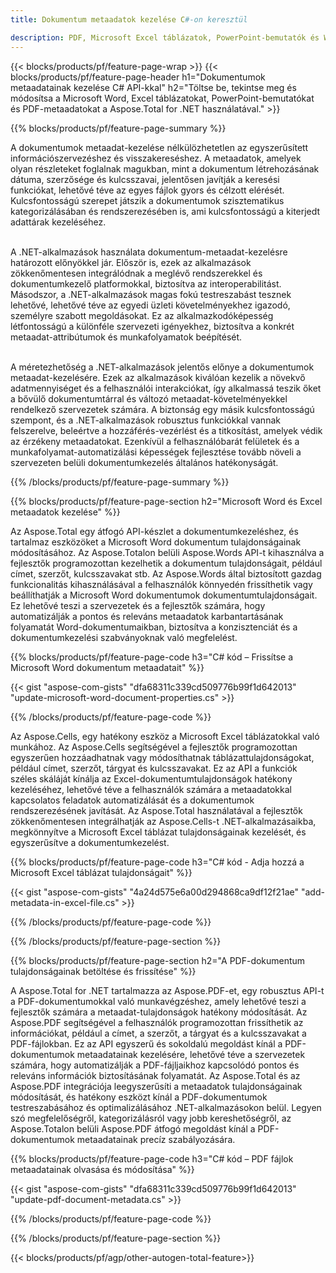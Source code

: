 ```yaml
---
title: Dokumentum metaadatok kezelése C#-on keresztül 

description: PDF, Microsoft Excel táblázatok, PowerPoint-bemutatók és Word-dokumentumok metaadatainak megtekintése és frissítése a C#-alkalmazáson keresztül.
---
```


{{< blocks/products/pf/feature-page-wrap >}}
{{< blocks/products/pf/feature-page-header h1="Dokumentumok metaadatainak kezelése C# API-kkal" h2="Töltse be, tekintse meg és módosítsa a Microsoft Word, Excel táblázatokat, PowerPoint-bemutatókat és PDF-metaadatokat a Aspose.Total for .NET használatával." >}}

{{% blocks/products/pf/feature-page-summary %}}

A dokumentumok metaadat-kezelése nélkülözhetetlen az egyszerűsített információszervezéshez és visszakereséshez. A metaadatok, amelyek olyan részleteket foglalnak magukban, mint a dokumentum létrehozásának dátuma, szerzősége és kulcsszavai, jelentősen javítják a keresési funkciókat, lehetővé téve az egyes fájlok gyors és célzott elérését. Kulcsfontosságú szerepet játszik a dokumentumok szisztematikus kategorizálásában és rendszerezésében is, ami kulcsfontosságú a kiterjedt adattárak kezeléséhez. <br /><br />

A .NET-alkalmazások használata dokumentum-metaadat-kezelésre határozott előnyökkel jár. Először is, ezek az alkalmazások zökkenőmentesen integrálódnak a meglévő rendszerekkel és dokumentumkezelő platformokkal, biztosítva az interoperabilitást. Másodszor, a .NET-alkalmazások magas fokú testreszabást tesznek lehetővé, lehetővé téve az egyedi üzleti követelményekhez igazodó, személyre szabott megoldásokat. Ez az alkalmazkodóképesség létfontosságú a különféle szervezeti igényekhez, biztosítva a konkrét metaadat-attribútumok és munkafolyamatok beépítését.<br /><br />

A méretezhetőség a .NET-alkalmazások jelentős előnye a dokumentumok metaadat-kezelésére. Ezek az alkalmazások kiválóan kezelik a növekvő adatmennyiséget és a felhasználói interakciókat, így alkalmassá teszik őket a bővülő dokumentumtárral és változó metaadat-követelményekkel rendelkező szervezetek számára. A biztonság egy másik kulcsfontosságú szempont, és a .NET-alkalmazások robusztus funkciókkal vannak felszerelve, beleértve a hozzáférés-vezérlést és a titkosítást, amelyek védik az érzékeny metaadatokat. Ezenkívül a felhasználóbarát felületek és a munkafolyamat-automatizálási képességek fejlesztése tovább növeli a szervezeten belüli dokumentumkezelés általános hatékonyságát.

{{% /blocks/products/pf/feature-page-summary  %}}


{{% blocks/products/pf/feature-page-section  h2="Microsoft Word és Excel metaadatok kezelése" %}}

Az Aspose.Total egy átfogó API-készlet a dokumentumkezeléshez, és tartalmaz eszközöket a Microsoft Word dokumentum tulajdonságainak módosításához. Az Aspose.Totalon belüli Aspose.Words API-t kihasználva a fejlesztők programozottan kezelhetik a dokumentum tulajdonságait, például címet, szerzőt, kulcsszavakat stb. Az Aspose.Words által biztosított gazdag funkcionalitás kihasználásával a felhasználók könnyedén frissíthetik vagy beállíthatják a Microsoft Word dokumentumok dokumentumtulajdonságait. Ez lehetővé teszi a szervezetek és a fejlesztők számára, hogy automatizálják a pontos és releváns metaadatok karbantartásának folyamatát Word-dokumentumaikban, biztosítva a konzisztenciát és a dokumentumkezelési szabványoknak való megfelelést. 

{{% blocks/products/pf/feature-page-code h3="C# kód – Frissítse a Microsoft Word dokumentum metaadatait" %}}

{{< gist "aspose-com-gists" "dfa68311c339cd509776b99f1d642013" "update-microsoft-word-document-properties.cs" >}}

{{% /blocks/products/pf/feature-page-code  %}}

Az Aspose.Cells, egy hatékony eszköz a Microsoft Excel táblázatokkal való munkához. Az Aspose.Cells segítségével a fejlesztők programozottan egyszerűen hozzáadhatnak vagy módosíthatnak táblázattulajdonságokat, például címet, szerzőt, tárgyat és kulcsszavakat. Ez az API a funkciók széles skáláját kínálja az Excel-dokumentumtulajdonságok hatékony kezeléséhez, lehetővé téve a felhasználók számára a metaadatokkal kapcsolatos feladatok automatizálását és a dokumentumok rendszerezésének javítását. Az Aspose.Total használatával a fejlesztők zökkenőmentesen integrálhatják az Aspose.Cells-t .NET-alkalmazásaikba, megkönnyítve a Microsoft Excel táblázat tulajdonságainak kezelését, és egyszerűsítve a dokumentumkezelést. 

{{% blocks/products/pf/feature-page-code h3="C# kód - Adja hozzá a Microsoft Excel táblázat tulajdonságait" %}}

{{< gist "aspose-com-gists" "4a24d575e6a00d294868ca9df12f21ae" "add-metadata-in-excel-file.cs" >}}

{{% /blocks/products/pf/feature-page-code  %}}

{{% /blocks/products/pf/feature-page-section %}}


{{% blocks/products/pf/feature-page-section  h2="A PDF-dokumentum tulajdonságainak betöltése és frissítése" %}}

A Aspose.Total for .NET tartalmazza az Aspose.PDF-et, egy robusztus API-t a PDF-dokumentumokkal való munkavégzéshez, amely lehetővé teszi a fejlesztők számára a metaadat-tulajdonságok hatékony módosítását. Az Aspose.PDF segítségével a felhasználók programozottan frissíthetik az információkat, például a címet, a szerzőt, a tárgyat és a kulcsszavakat a PDF-fájlokban. Ez az API egyszerű és sokoldalú megoldást kínál a PDF-dokumentumok metaadatainak kezelésére, lehetővé téve a szervezetek számára, hogy automatizálják a PDF-fájljaikhoz kapcsolódó pontos és releváns információk biztosításának folyamatát. Az Aspose.Total és az Aspose.PDF integrációja leegyszerűsíti a metaadatok tulajdonságainak módosítását, és hatékony eszközt kínál a PDF-dokumentumok testreszabásához és optimalizálásához .NET-alkalmazásokon belül. Legyen szó megfelelőségről, kategorizálásról vagy jobb kereshetőségről, az Aspose.Totalon belüli Aspose.PDF átfogó megoldást kínál a PDF-dokumentumok metaadatainak precíz szabályozására.

{{% blocks/products/pf/feature-page-code h3="C# kód – PDF fájlok metaadatainak olvasása és módosítása" %}}

{{< gist "aspose-com-gists" "dfa68311c339cd509776b99f1d642013" "update-pdf-document-metadata.cs" >}}

{{% /blocks/products/pf/feature-page-code  %}}

{{% /blocks/products/pf/feature-page-section %}}

{{< blocks/products/pf/agp/other-autogen-total-feature>}}